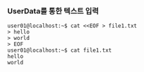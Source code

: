 ### UserData를 통한 텍스트 입력


```
user01@localhost:~$ cat <<EOF > file1.txt
> hello
> world
> EOF
user01@localhost:~$ cat file1.txt
hello
world
```
